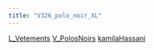 ```yaml
---
title: "V326_polo_noir_XL"
---
```


[L_Vetements](notes/equipements/L_Vetements.md) [V_PolosNoirs](notes/equipements/vetements/V_PolosNoirs.md) [kamilaHassani](notes/utilisateurs/beneficiaires/kamilaHassani.md)